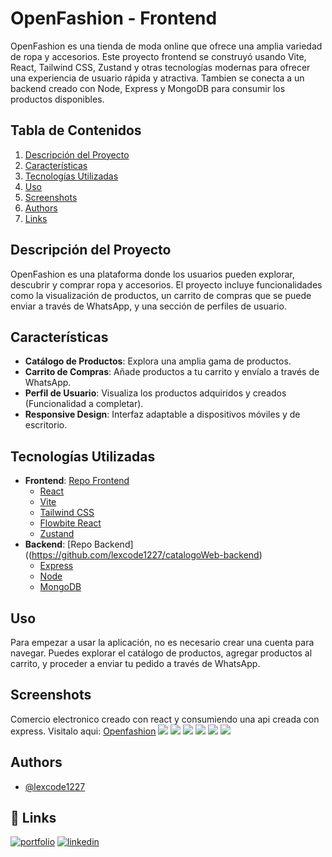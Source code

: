 # OpenFashion - Frontend

OpenFashion es una tienda de moda online que ofrece una amplia variedad de ropa y accesorios. Este proyecto frontend se construyó usando Vite, React, Tailwind CSS, Zustand y otras tecnologías modernas para ofrecer una experiencia de usuario rápida y atractiva. Tambien se conecta a un backend creado con Node, Express y MongoDB para consumir los productos disponibles.

## Tabla de Contenidos
1. [Descripción del Proyecto](#descripción-del-proyecto)
2. [Características](#características)
3. [Tecnologías Utilizadas](#tecnologías-utilizadas)
4. [Uso](#uso)
5. [Screenshots](#screenshots)
6. [Authors](#authors)
7. [Links](#-links)

## Descripción del Proyecto

OpenFashion es una plataforma donde los usuarios pueden explorar, descubrir y comprar ropa y accesorios. El proyecto incluye funcionalidades como la visualización de productos, un carrito de compras que se puede enviar a través de WhatsApp, y una sección de perfiles de usuario.

## Características

- **Catálogo de Productos**: Explora una amplia gama de productos.
- **Carrito de Compras**: Añade productos a tu carrito y envíalo a través de WhatsApp.
- **Perfil de Usuario**: Visualiza los productos adquiridos y creados (Funcionalidad a completar).
- **Responsive Design**: Interfaz adaptable a dispositivos móviles y de escritorio.

## Tecnologías Utilizadas

- **Frontend**: [Repo Frontend](https://github.com/lexcode1227/catalogoWeb)
  - [React](https://reactjs.org/)
  - [Vite](https://vitejs.dev/)
  - [Tailwind CSS](https://tailwindcss.com/)
  - [Flowbite React](https://flowbite.com/docs/getting-started/react/)
  - [Zustand](https://zustand-demo.pmnd.rs/)
- **Backend**: [Repo Backend]((https://github.com/lexcode1227/catalogoWeb-backend)
  - [Express](https://expressjs.com/es/)
  - [Node](https://nodejs.org/en/)
  - [MongoDB](https://www.mongodb.com/es)

## Uso

Para empezar a usar la aplicación, no es necesario crear una cuenta para navegar. Puedes explorar el catálogo de productos, agregar productos al carrito, y proceder a enviar tu pedido a través de WhatsApp.

## Screenshots

Comercio electronico creado con react y consumiendo una api creada con express. Visitalo aqui: [Openfashion](https://openfashion-web.vercel.app)
![](https://res.cloudinary.com/dwuv0l98b/image/upload/v1722276435/clpxizdutoek0bjd4xie.webp)
![](https://res.cloudinary.com/dwuv0l98b/image/upload/v1722276435/eayy1bir5kyncxghtand.webp)
![](https://res.cloudinary.com/dwuv0l98b/image/upload/v1722276434/fumcxkisq0my1vjqwc1w.webp)
![](https://res.cloudinary.com/dwuv0l98b/image/upload/v1722276434/ravwhuct9jytp5xbu8ma.webp)
![](https://res.cloudinary.com/dwuv0l98b/image/upload/v1722276435/ftkms8bzwmksoy7uuqjz.webp)
![](https://res.cloudinary.com/dwuv0l98b/image/upload/v1722276434/nq7u2qif7bpi1fukcvn5.webp)

## Authors

- [@lexcode1227](https://www.github.com/lexcode1227)

## 🔗 Links
[![portfolio](https://img.shields.io/badge/my_portfolio-000?style=for-the-badge&logo=ko-fi&logoColor=white)](https://henryagustindev.vercel.app/)
[![linkedin](https://img.shields.io/badge/linkedin-0A66C2?style=for-the-badge&logo=linkedin&logoColor=white)](https://www.linkedin.com/in/henry-agustin-/)

